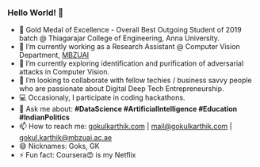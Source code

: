 ### Hello World! 👋
- 🥇 Gold Medal of Excellence - Overall Best Outgoing Student of 2019 batch @ Thiagarajar College of Engineering, Anna University.
- 🔭 I’m currently working as a Research Assistant @ Computer Vision Department, [MBZUAI](https://mbzuai.ac.ae)
- 🌱 I’m currently exploring identification and purification of adversarial attacks in Computer Vision.
- 👯 I’m looking to collaborate with fellow techies / business savvy people who are passionate about Digital Deep Tech Entrepreneurship.
- 💻 Occasionaly, I participate in coding hackathons.
- 💬 Ask me about: **#DataScience #ArtificialIntelligence #Education #IndianPolitics**
- 📫 How to reach me: [gokulkarthik.com](https://gokulkarthik.com/) | mail@gokulkarthik.com | gokul.karthik@mbzuai.ac.ae
- 😄 Nicknames: Goks, GK
- ⚡ Fun fact: Coursera😍 is my Netflix

